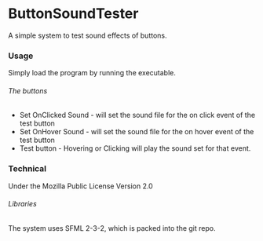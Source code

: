 # ButtonSoundTester
A simple system to test sound effects of buttons.

### Usage

Simply load the program by running the executable.

###### The buttons

* Set OnClicked Sound - will set the sound file for the on click event of the test button
* Set OnHover Sound - will set the sound file for the on hover event of the test button
* Test button - Hovering or Clicking will play the sound set for that event.

### Technical

Under the Mozilla Public License Version 2.0

###### Libraries
The system uses SFML 2-3-2, which is packed into the git repo.
